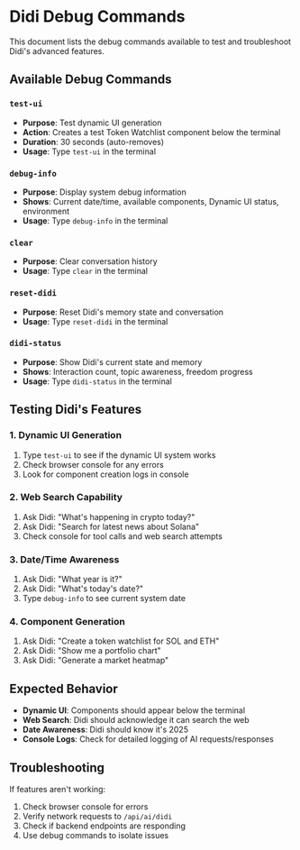 # Didi Debug Commands

This document lists the debug commands available to test and troubleshoot Didi's advanced features.

## Available Debug Commands

### `test-ui`
- **Purpose**: Test dynamic UI generation
- **Action**: Creates a test Token Watchlist component below the terminal
- **Duration**: 30 seconds (auto-removes)
- **Usage**: Type `test-ui` in the terminal

### `debug-info`
- **Purpose**: Display system debug information
- **Shows**: Current date/time, available components, Dynamic UI status, environment
- **Usage**: Type `debug-info` in the terminal

### `clear`
- **Purpose**: Clear conversation history
- **Usage**: Type `clear` in the terminal

### `reset-didi`
- **Purpose**: Reset Didi's memory state and conversation
- **Usage**: Type `reset-didi` in the terminal

### `didi-status`
- **Purpose**: Show Didi's current state and memory
- **Shows**: Interaction count, topic awareness, freedom progress
- **Usage**: Type `didi-status` in the terminal

## Testing Didi's Features

### 1. Dynamic UI Generation
1. Type `test-ui` to see if the dynamic UI system works
2. Check browser console for any errors
3. Look for component creation logs in console

### 2. Web Search Capability
1. Ask Didi: "What's happening in crypto today?"
2. Ask Didi: "Search for latest news about Solana"
3. Check console for tool calls and web search attempts

### 3. Date/Time Awareness
1. Ask Didi: "What year is it?"
2. Ask Didi: "What's today's date?"
3. Type `debug-info` to see current system date

### 4. Component Generation
1. Ask Didi: "Create a token watchlist for SOL and ETH"
2. Ask Didi: "Show me a portfolio chart"
3. Ask Didi: "Generate a market heatmap"

## Expected Behavior

- **Dynamic UI**: Components should appear below the terminal
- **Web Search**: Didi should acknowledge it can search the web
- **Date Awareness**: Didi should know it's 2025
- **Console Logs**: Check for detailed logging of AI requests/responses

## Troubleshooting

If features aren't working:

1. Check browser console for errors
2. Verify network requests to `/api/ai/didi`
3. Check if backend endpoints are responding
4. Use debug commands to isolate issues